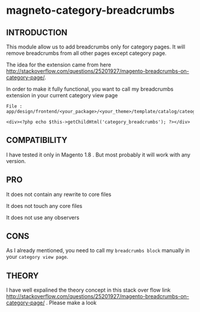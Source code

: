magneto-category-breadcrumbs
============================

INTRODUCTION
---------------
This module allow us to add breadcrumbs only for category pages. It will remove breadcrumbs from all other pages except category page. 

The idea for the extension came from here http://stackoverflow.com/questions/25201927/magento-breadcrumbs-on-category-page/. 

In order to make it fully functional, you want to call my breadcrumbs extension in your current category view page

    File : app/design/frontend/<your_package>/<your_theme>/template/catalog/cateogry/view.phtml
    
    <div><?php echo $this->getChildHtml('category_breadcrumbs'); ?></div>
    
  COMPATIBILITY
  ----------------
  
  I have tested it only in Magento 1.8 . But most probably it will work with any version.
  
  PRO
  -----
  
It does not contain any rewrite  to core files

It does not touch any core files

It does not use any observers

 CONS
 -----------
 
 As I already mentioned, you need to call my `breadcrumbs block` manually in your `category view page`.
 
 THEORY
 -------
 
 I have well expalined the theory concept in this stack over flow link http://stackoverflow.com/questions/25201927/magento-breadcrumbs-on-category-page/ .  Please make a look
 
